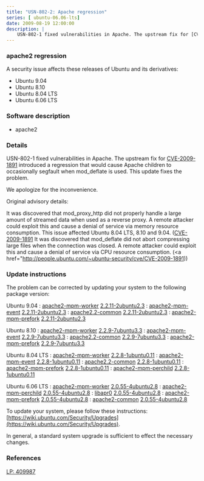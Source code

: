 ```yaml
---
title: "USN-802-2: Apache regression"
series: [ ubuntu-06.06-lts]
date: 2009-08-19 12:00:00
description: |
    USN-802-1 fixed vulnerabilities in Apache. The upstream fix for [CVE-2009-1891](http://people.ubuntu.com/~ubuntu-security/cve/CVE-2009-1891) introduced a regression that would cause Apache children to occasionally segfault when mod_deflate is used. This update fixes the problem.
--- 
```

 
### apache2 regression

A security issue affects these releases of Ubuntu and its derivatives:

* Ubuntu 9.04
* Ubuntu 8.10
* Ubuntu 8.04 LTS
* Ubuntu 6.06 LTS

### Software description

* apache2 

### Details

USN-802-1 fixed vulnerabilities in Apache. The upstream fix for [CVE-2009-1891](http://people.ubuntu.com/~ubuntu-security/cve/CVE-2009-1891) introduced a regression that would cause Apache children to occasionally segfault when mod_deflate is used. This update fixes the problem.

We apologize for the inconvenience.

Original advisory details:

 It was discovered that mod_proxy_http did not properly handle a large amount of streamed data when used as a reverse proxy. A remote attacker could exploit this and cause a denial of service via memory resource consumption. This issue affected Ubuntu 8.04 LTS, 8.10 and 9.04. ([CVE-2009-1891](http://people.ubuntu.com/~ubuntu-security/cve/CVE-2009-1890">CVE-2009-1890</a>) It was discovered that mod_deflate did not abort compressing large files when the connection was closed. A remote attacker could exploit this and cause a denial of service via CPU resource consumption. (<a href="http://people.ubuntu.com/~ubuntu-security/cve/CVE-2009-1891)) 

### Update instructions

The problem can be corrected by updating your system to the following package version:

Ubuntu 9.04
 : [apache2-mpm-worker](https://launchpad.net/ubuntu/+source/apache2) <span> [2.2.11-2ubuntu2.3](https://launchpad.net/ubuntu/+source/apache2/2.2.11-2ubuntu2.3) </span> 
 : [apache2-mpm-event](https://launchpad.net/ubuntu/+source/apache2) <span> [2.2.11-2ubuntu2.3](https://launchpad.net/ubuntu/+source/apache2/2.2.11-2ubuntu2.3) </span> 
 : [apache2.2-common](https://launchpad.net/ubuntu/+source/apache2) <span> [2.2.11-2ubuntu2.3](https://launchpad.net/ubuntu/+source/apache2/2.2.11-2ubuntu2.3) </span> 
 : [apache2-mpm-prefork](https://launchpad.net/ubuntu/+source/apache2) <span> [2.2.11-2ubuntu2.3](https://launchpad.net/ubuntu/+source/apache2/2.2.11-2ubuntu2.3) </span> 

Ubuntu 8.10
 : [apache2-mpm-worker](https://launchpad.net/ubuntu/+source/apache2) <span> [2.2.9-7ubuntu3.3](https://launchpad.net/ubuntu/+source/apache2/2.2.9-7ubuntu3.3) </span> 
 : [apache2-mpm-event](https://launchpad.net/ubuntu/+source/apache2) <span> [2.2.9-7ubuntu3.3](https://launchpad.net/ubuntu/+source/apache2/2.2.9-7ubuntu3.3) </span> 
 : [apache2.2-common](https://launchpad.net/ubuntu/+source/apache2) <span> [2.2.9-7ubuntu3.3](https://launchpad.net/ubuntu/+source/apache2/2.2.9-7ubuntu3.3) </span> 
 : [apache2-mpm-prefork](https://launchpad.net/ubuntu/+source/apache2) <span> [2.2.9-7ubuntu3.3](https://launchpad.net/ubuntu/+source/apache2/2.2.9-7ubuntu3.3) </span> 

Ubuntu 8.04 LTS
 : [apache2-mpm-worker](https://launchpad.net/ubuntu/+source/apache2) <span> [2.2.8-1ubuntu0.11](https://launchpad.net/ubuntu/+source/apache2/2.2.8-1ubuntu0.11) </span> 
 : [apache2-mpm-event](https://launchpad.net/ubuntu/+source/apache2) <span> [2.2.8-1ubuntu0.11](https://launchpad.net/ubuntu/+source/apache2/2.2.8-1ubuntu0.11) </span> 
 : [apache2.2-common](https://launchpad.net/ubuntu/+source/apache2) <span> [2.2.8-1ubuntu0.11](https://launchpad.net/ubuntu/+source/apache2/2.2.8-1ubuntu0.11) </span> 
 : [apache2-mpm-prefork](https://launchpad.net/ubuntu/+source/apache2) <span> [2.2.8-1ubuntu0.11](https://launchpad.net/ubuntu/+source/apache2/2.2.8-1ubuntu0.11) </span> 
 : [apache2-mpm-perchild](https://launchpad.net/ubuntu/+source/apache2) <span> [2.2.8-1ubuntu0.11](https://launchpad.net/ubuntu/+source/apache2/2.2.8-1ubuntu0.11) </span> 

Ubuntu 6.06 LTS
 : [apache2-mpm-worker](https://launchpad.net/ubuntu/+source/apache2) <span> [2.0.55-4ubuntu2.8](https://launchpad.net/ubuntu/+source/apache2/2.0.55-4ubuntu2.8) </span> 
 : [apache2-mpm-perchild](https://launchpad.net/ubuntu/+source/apache2) <span> [2.0.55-4ubuntu2.8](https://launchpad.net/ubuntu/+source/apache2/2.0.55-4ubuntu2.8) </span> 
 : [libapr0](https://launchpad.net/ubuntu/+source/apache2) <span> [2.0.55-4ubuntu2.8](https://launchpad.net/ubuntu/+source/apache2/2.0.55-4ubuntu2.8) </span> 
 : [apache2-mpm-prefork](https://launchpad.net/ubuntu/+source/apache2) <span> [2.0.55-4ubuntu2.8](https://launchpad.net/ubuntu/+source/apache2/2.0.55-4ubuntu2.8) </span> 
 : [apache2-common](https://launchpad.net/ubuntu/+source/apache2) <span> [2.0.55-4ubuntu2.8](https://launchpad.net/ubuntu/+source/apache2/2.0.55-4ubuntu2.8) </span> 

To update your system, please follow these instructions: [https://wiki.ubuntu.com/Security/Upgrades](https://wiki.ubuntu.com/Security/Upgrades).

In general, a standard system upgrade is sufficient to effect the necessary changes. 

### References

 [LP: 409987](https://launchpad.net/bugs/409987)
 
